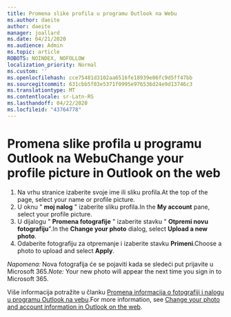 ```yaml
---
title: Promena slike profila u programu Outlook na Webu
ms.author: daeite
author: daeite
manager: joallard
ms.date: 04/21/2020
ms.audience: Admin
ms.topic: article
ROBOTS: NOINDEX, NOFOLLOW
localization_priority: Normal
ms.custom: ''
ms.openlocfilehash: cce75481d3102aa6516fe18939e06fc9d5ff47bb
ms.sourcegitcommit: 631cbb5f03e5371f0995e976536d24e9d13746c3
ms.translationtype: MT
ms.contentlocale: sr-Latn-RS
ms.lasthandoff: 04/22/2020
ms.locfileid: "43764778"
---
```

# <a name="change-your-profile-picture-in-outlook-on-the-web"></a><span data-ttu-id="afbaf-102">Promena slike profila u programu Outlook na Webu</span><span class="sxs-lookup"><span data-stu-id="afbaf-102">Change your profile picture in Outlook on the web</span></span>

1. <span data-ttu-id="afbaf-103">Na vrhu stranice izaberite svoje ime ili sliku profila.</span><span class="sxs-lookup"><span data-stu-id="afbaf-103">At the top of the page, select your name or profile picture.</span></span>
1. <span data-ttu-id="afbaf-104">U oknu " **moj nalog** " izaberite sliku profila.</span><span class="sxs-lookup"><span data-stu-id="afbaf-104">In the **My account** pane, select your profile picture.</span></span>
1. <span data-ttu-id="afbaf-105">U dijalogu " **Promena fotografije** " izaberite stavku " **Otpremi novu fotografiju**".</span><span class="sxs-lookup"><span data-stu-id="afbaf-105">In the **Change your photo** dialog, select **Upload a new photo**.</span></span>
1. <span data-ttu-id="afbaf-106">Odaberite fotografiju za otpremanje i izaberite stavku **Primeni**.</span><span class="sxs-lookup"><span data-stu-id="afbaf-106">Choose a photo to upload and select **Apply**.</span></span>

<span data-ttu-id="afbaf-107">*Napomena:* Nova fotografija će se pojaviti kada se sledeći put prijavite u Microsoft 365.</span><span class="sxs-lookup"><span data-stu-id="afbaf-107">*Note:* Your new photo will appear the next time you sign in to Microsoft 365.</span></span>

<span data-ttu-id="afbaf-108">Više informacija potražite u članku [Promena informacija o fotografiji i nalogu u programu Outlook na vebu](https://support.office.com/article/b2dbb289-851d-4bed-93c3-3e136f5659ec).</span><span class="sxs-lookup"><span data-stu-id="afbaf-108">For more information, see [Change your photo and account information in Outlook on the web](https://support.office.com/article/b2dbb289-851d-4bed-93c3-3e136f5659ec).</span></span>